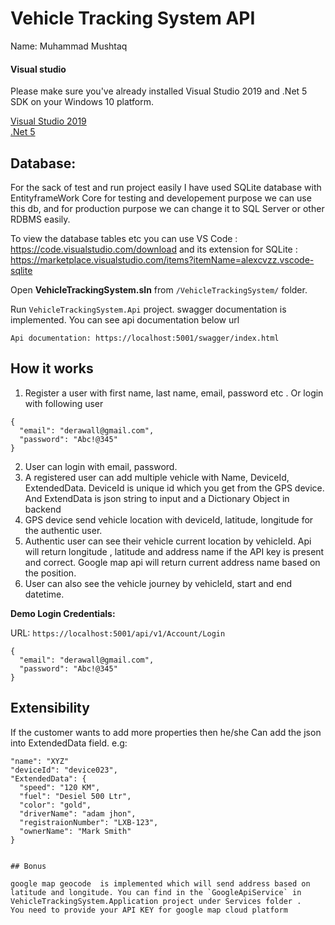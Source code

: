 # Vehicle Tracking System API
Name: Muhammad Mushtaq

#### Visual studio

Please make sure you've already installed Visual Studio 2019 and .Net 5 SDK  on your Windows 10 platform.

[Visual Studio 2019](https://visualstudio.microsoft.com/downloads/)  
[.Net 5](https://dotnet.microsoft.com/download/dotnet/5.0)  

## Database:
For the sack of test and run project easily I have used SQLite database with EntityframeWork Core for testing and developement purpose we can use this db, and for production purpose we can change it to SQL Server or other RDBMS easily.

To view the database tables etc you can use VS Code : https://code.visualstudio.com/download and its extension for SQLite : https://marketplace.visualstudio.com/items?itemName=alexcvzz.vscode-sqlite

Open **VehicleTrackingSystem.sln** from `/VehicleTrackingSystem/` folder.


Run `VehicleTrackingSystem.Api` project.
swagger documentation is implemented. You can see api documentation below url

```
Api documentation: https://localhost:5001/swagger/index.html
```

## How it works

1. Register a user with first name, last name, email, password etc . Or login with following user
```
{
  "email": "derawall@gmail.com",
  "password": "Abc!@345"
}
```
2. User can login with email, password. 
3. A registered user can add multiple vehicle with Name, DeviceId, ExtendedData. DeviceId is unique id which you get from the GPS device. And ExtendData is json string to input and a Dictionary Object in backend
4. GPS device send vehicle location with deviceId, latitude, longitude for the authentic user.
5. Authentic user can see their vehicle current location by vehicleId. Api will return longitude , latitude and address name if the API key is present and correct. Google map api will return current address name based on the position.
6. User can also see the vehicle journey by vehicleId, start and end datetime.

**Demo Login Credentials:**

URL: `https://localhost:5001/api/v1/Account/Login`

```
{
  "email": "derawall@gmail.com",
  "password": "Abc!@345"
}
```

## Extensibility

If the customer wants to add more properties then he/she Can add the json into ExtendedData field.
e.g:
```
"name": "XYZ"
"deviceId": "device023",
"ExtendedData": {
  "speed": "120 KM",
  "fuel": "Desiel 500 Ltr",
  "color": "gold",
  "driverName": "adam jhon",
  "registraionNumber": "LXB-123",
  "ownerName": "Mark Smith"
}


## Bonus

google map geocode  is implemented which will send address based on latitude and longitude. You can find in the `GoogleApiService` in VehicleTrackingSystem.Application project under Services folder .
You need to provide your API KEY for google map cloud platform 